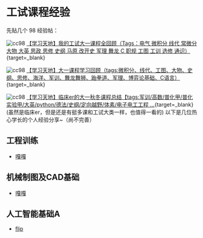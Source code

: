 # **工试课程经验**

先贴几个 98 经验帖：

![cc98](../images/LOGO/CC98_LOGO.png) [【学习天地】我的工试大一课程全回顾（Tags：电气 微积分 线代 常微分 大物 大英 思政 思修 史纲 马原 改开史 军理 舞龙 C 职规 工图 工训 选修 通识）](https://www.cc98.org/topic/5962710){target=_blank}

![cc98](../images/LOGO/CC98_LOGO.png) [【学习天地】大一课程学习回顾（tags:微积分、线代、工图、大物、史纲、思修、海洋、军训、舞龙舞狮、跆拳道、军理、博弈论基础、C语言）](https://www.cc98.org/topic/5961827){target=_blank}

![cc98](../images/LOGO/CC98_LOGO.png) [【学习天地】临床er的大一秋冬课程总结【tags:军训/高数/普化甲/普化实验甲/大英/python/德法/史纲/定向越野/体素/电子电工工程 ...](https://www.cc98.org/topic/6100269){target=_blank}
(虽然是临床er，但是还是有挺多课和工试大类一样，也值得一看的)
以下是几位热心学长的个人经验分享~（尚不完善）

## 工程训练

- [嘎嘎](../Study/CourseExperience/工程训练食用指南.md)

## 机械制图及CAD基础

- [嘎嘎](../Study/CourseExperience/机械制图及CAD基础.md)

## 人工智能基础A

- [flip](https://flip123123.github.io/flip-/school/ai/ai/)
